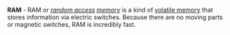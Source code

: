 **RAM** - RAM or *[random access](docs/definitions/Random%20Access.md) [memory](docs/definitions/Memory.md)* is a kind of [volatile memory](docs/definitions/Volatile%20Memory.md) that stores information via electric switches. Because there are no moving parts or magnetic switches, RAM is incredibly fast.